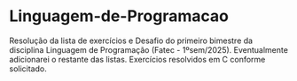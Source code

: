 # Linguagem-de-Programacao
Resolução da lista de exercícios e Desafio do primeiro bimestre da disciplina Linguagem de Programação (Fatec - 1ºsem/2025). Eventualmente adicionarei o restante das listas. Exercícios resolvidos em C conforme solicitado.
